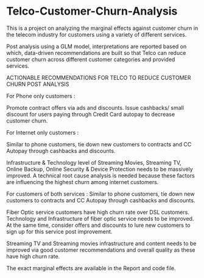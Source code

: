 # Telco-Customer-Churn-Analysis
This is a project on analyzing the marginal effects against customer churn in the telecom industry for customers using a variety of different services.

Post analysis using a GLM model, interpretations are reported based on which, data-driven recommendations are built so that Telco can reduce customer churn across different customer categories and provided services.

ACTIONABLE RECOMMENDATIONS FOR TELCO TO REDUCE CUSTOMER CHURN POST ANALYSIS 

For Phone only customers : 

Promote contract offers via ads and discounts. Issue cashbacks/ small discount for users paying through Credit Card autopay to decrease customer churn.

For Internet only customers :

Similar to phone customers, tie down new customers to contracts and CC Autopay through cashbacks and discounts.

Infrastructure & Technology level of Streaming Movies, Streaming TV, Online Backup, Online Security & Device Protection needs to be massively improved. A technical root cause analysis is needed because these factors are influencing the highest churn among internet customers.


For customers of both services :
Similar to phone customers, tie down new customers to contracts and CC Autopay through cashbacks and discounts.

Fiber Optic service customers have high churn rate over DSL customers. Technology and Infrastructure of fiber optic service needs to be improved. At the same time, consider offers and discounts to lure new customers to sign up for this service post improvement.

Streaming TV and Streaming movies infrastructure and content needs to be improved via good customer recommendations and overall quality as these have high churn rate.

The exact marginal effects are available in the Report and code file.
